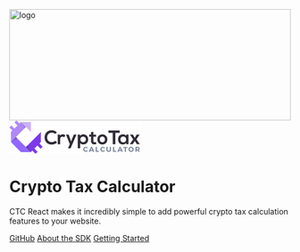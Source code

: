 <img align="right" width="220" height="200" style="margin:auto;    width: 100%;" title="logo" src="https://app.cryptotaxcalculator.io/assets/logo-B4m9IQj8.svg">

![Logo](media/logo.svg)

# Crypto Tax Calculator

CTC React makes it incredibly simple to add powerful crypto tax calculation features to your website.

[GitHub](https://github.com/cryptotaxcalculator/react-sdk/)
[About the SDK](README.md)
[Getting Started](GettingStarted.md)
